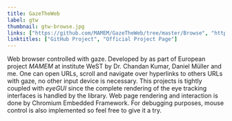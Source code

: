 ```yaml
---
title: GazeTheWeb
label: gtw
thumbnail: gtw-browse.jpg
links: ["https://github.com/MAMEM/GazeTheWeb/tree/master/Browse", "http://gazetheweb.com"]
linktitles: ["GitHub Project", "Official Project Page"]
---
```

Web browser controlled with gaze. Developed by as part of European project *MAMEM* at institute WeST by Dr. Chandan Kumar, Daniel Müller and me. One can open URLs, scroll and navigate over hyperlinks to others URLs with gaze, no other input device is necessary. This projects is tightly coupled with *eyeGUI* since the complete rendering of the eye tracking interfaces is handled by the library. Web page rendering and interaction is done by Chromium Embedded Framework. For debugging purposes, mouse control is also implemented so feel free to give it a try.
